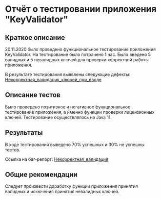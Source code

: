 # Отчёт о тестировании приложения "KeyValidator"

## Краткое описание
 20.11.2020 было проведено функциональное тестирование приложения KeyValidator. 
 На тестирование было потрачено 1 час. 
 Было введено 5 валидных и 5 невалидных ключей для проверки корректной работы приложения.
 
 В результате тестирования выявлены следующие дефекты: 
 [Некорректная_валидация_ключей_при_вводе](https://github.com/AleksandraArt/hwjava/issues/1)

## Описание тестов
Было проведено позитивное и негативное функциональное тестирование приложения, а именно  функции проверки лицензионных ключей.
Тестирование осуществлялось на Java 11.

## Результаты
В ходе тестирования выведено 70% успешных и 30% не успешны тестов.

Ссылка на баг-репорт:
[Некорректная_валидация](https://github.com/AleksandraArt/hwjava/issues/1)

## Общие рекомендации
Следует произвести доработку функции приложения принятия валидных и искючения принятия невалидных ключей.